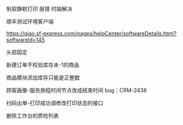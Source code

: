 帆软静默打印 报错 时娟解决

顺丰测试环境客户端

https://qiao.sf-express.com/pages/helpCenter/softwareDetails.html?softwareId=145



头部固定

新建订单不校验库存未-1的商品

商品模块添加库存只能是正整数

顾客画像-服务旅程时间节点改成结束时间  bug：CRM-2438

扫码出单-打印成功调修改打印状态的接口

删除工作台的质检列表